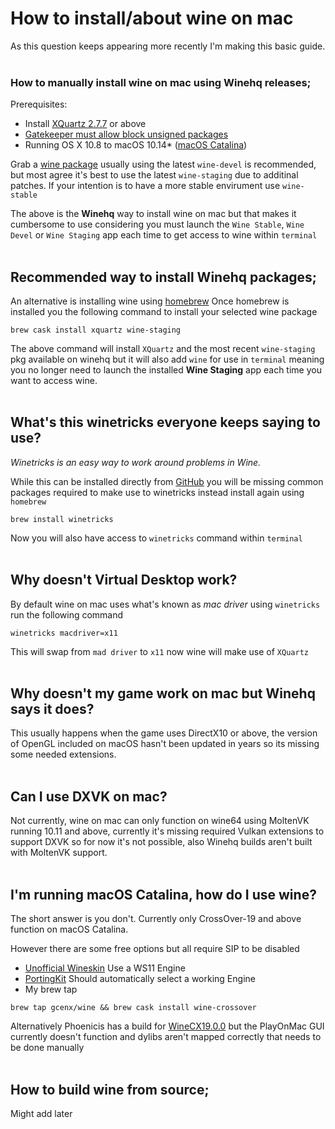 # How to install/about wine on mac

As this question keeps appearing more recently I'm making this basic guide.
&NewLine;
&NewLine;
</br>
</br>
### How to manually install wine on mac using Winehq releases;
Prerequisites:
- Install [XQuartz 2.7.7](https://www.xquartz.org/releases/index.html) or above
- [Gatekeeper must allow block unsigned packages](https://www.imore.com/how-open-apps-anywhere-macos-catalina-and-mojave)
- Running OS X 10.8 to macOS 10.14* ([macOS Catalina](https://github.com/Gcenx/wine-on-mac#im-running-macos-catalina-how-do-i-use-wine))

Grab a [wine package](https://dl.winehq.org/wine-builds/macosx/download.html) usually using the latest `wine-devel` is recommended, but most agree it's best to use the latest `wine-staging` due to additinal patches.
If your intention is to have a more stable envirument use `wine-stable`

The above is the __Winehq__ way to install wine on mac but that makes it cumbersome to use considering you must launch the `Wine Stable`, `Wine Devel` or `Wine Staging` app each time to get access to wine within `terminal`
&NewLine;
&NewLine;
</br>
</br>
## Recommended way to install Winehq packages;
An alternative is installing wine using [homebrew](https://docs.brew.sh/Installation)
Once homebrew is installed you the following command to install your selected wine package
```
brew cask install xquartz wine-staging
```
The above command will install `XQuartz` and the most recent `wine-staging` pkg available on winehq but it will also add `wine` for use in `terminal` meaning you no longer need to launch the installed __Wine Staging__ app each time you want to access wine.
&NewLine;
&NewLine;
</br>
</br>
## What's this winetricks everyone keeps saying to use?
*Winetricks is an easy way to work around problems in Wine.*

While this can be installed directly from [GitHub](https://github.com/Winetricks/winetricks) you will be missing common packages required to make use to winetricks instead install again using `homebrew`
```
brew install winetricks
```
Now you will also have access to `winetricks` command within `terminal`
&NewLine;
&NewLine;
</br>
</br>
## Why doesn't __Virtual Desktop__ work?
By default wine on mac uses what's known as *mac driver* using `winetricks`  run the following command
```
winetricks macdriver=x11
```
This will swap from `mad driver` to `x11` now wine will make use of `XQuartz` 
&NewLine;
&NewLine;
</br>
</br>
## Why doesn't my game work on mac but Winehq says it does?
This usually happens when the game uses DirectX10 or above, the version of OpenGL included on macOS hasn't been updated in years so its missing some needed extensions.
&NewLine;
&NewLine;
</br>
</br>
## Can I use DXVK on mac?
Not currently, wine on mac can only function on wine64 using MoltenVK running 10.11 and above, currently it's missing required Vulkan extensions to support DXVK so for now it's not possible, also Winehq builds aren't built with MoltenVK support.
&NewLine;
&NewLine;
</br>
</br>
## I'm running macOS Catalina, how do I use wine?
The short answer is you don't.
Currently only CrossOver-19 and above function on macOS Catalina.

However there are some free options but all require SIP to be disabled
- [Unofficial Wineskin](https://github.com/Gcenx/WineskinServer/releases) Use a WS11 Engine
- [PortingKit](http://portingkit.com/) Should automatically select a working Engine
- My brew tap 
```
brew tap gcenx/wine && brew cask install wine-crossover
```
Alternatively Phoenicis has a build for [WineCX19.0.0](https://www.playonlinux.com/wine/binaries/phoenicis/cx-darwin-x86on64/PlayOnLinux-winecx-19.0.0-cx-darwin-x86on64.tar.gz) but the PlayOnMac GUI currently doesn't function and dylibs aren't mapped correctly that needs to be done manually
&NewLine;
&NewLine;
</br>
</br>
## How to build wine from source;
Might add later
